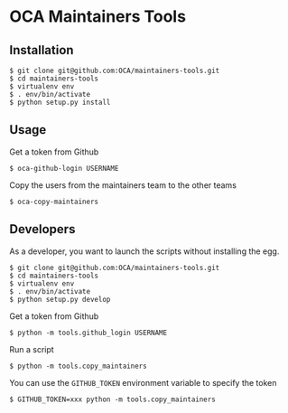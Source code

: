 # OCA Maintainers Tools

## Installation

    $ git clone git@github.com:OCA/maintainers-tools.git
    $ cd maintainers-tools
    $ virtualenv env
    $ . env/bin/activate
    $ python setup.py install

## Usage

Get a token from Github

    $ oca-github-login USERNAME

Copy the users from the maintainers team to the other teams

    $ oca-copy-maintainers

## Developers

As a developer, you want to launch the scripts without installing the
egg. 

    $ git clone git@github.com:OCA/maintainers-tools.git
    $ cd maintainers-tools
    $ virtualenv env
    $ . env/bin/activate
    $ python setup.py develop

Get a token from Github

    $ python -m tools.github_login USERNAME

Run a script

    $ python -m tools.copy_maintainers

You can use the `GITHUB_TOKEN` environment variable to specify the token

    $ GITHUB_TOKEN=xxx python -m tools.copy_maintainers
